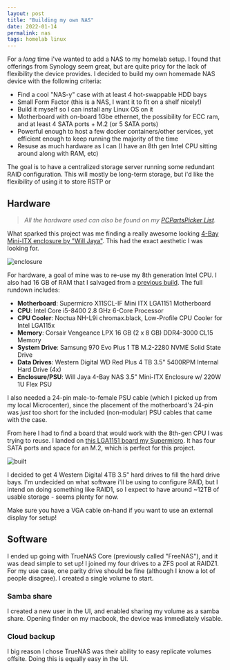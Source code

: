 ```yaml
---
layout: post
title: "Building my own NAS"
date: 2022-01-14
permalink: nas
tags: homelab linux
---
```

<!-- ![1.png]({{site.url}}/assets/resources-nas/1.png) -->

For a _long_ time i've wanted to add a NAS to my homelab setup.  I found that offerings from Synology seem great, but are quite pricy for the lack of flexibility the device provides.  I decided to build my own homemade NAS device with the following criteria:

- Find a cool "NAS-y" case with at least 4 hot-swappable HDD bays
- Small Form Factor (this is a NAS, I want it to fit on a shelf nicely!)
- Build it myself so I can install any Linux OS on it
- Motherboard with on-board 1Gbe ethernet, the possibility for ECC ram, and at least 4 SATA ports + M.2 (or 5 SATA ports)
- Powerful enough to host a few docker containers/other services, yet efficient enough to keep running the majority of the time
- Resuse as much hardware as I can (I have an 8th gen Intel CPU sitting around along with RAM, etc)

The goal is to have a centralized storage server running some redundant RAID configuration. This will mostly be long-term storage, but i'd like the flexibility of using it to store RSTP or 


## Hardware

> _All the hardware used can also be found on my [PCPartsPicker List](https://pcpartpicker.com/list/KJKDCz)._

What sparked this project was me finding a really awesome looking [4-Bay Mini-ITX enclosure by "Will Jaya"](https://www.newegg.com/p/2KH-002U-00003?Item=9SIABEE4A08172).  This had the exact aesthetic I was looking for.

![enclosure]({{site.url}}/assets/resources-nas/1.jpeg)

For hardware, a goal of mine was to re-use my 8th generation Intel CPU. I also had 16 GB of RAM that I salvaged from a [previous build](/homelab).  The full rundown includes:

- **Motherboard**: Supermicro X11SCL-IF Mini ITX LGA1151 Motherboard
- **CPU**: Intel Core i5-8400 2.8 GHz 6-Core Processor
- **CPU Cooler**: Noctua NH-L9i chromax.black, Low-Profile CPU Cooler for Intel LGA115x
- **Memory**: Corsair Vengeance LPX 16 GB (2 x 8 GB) DDR4-3000 CL15 Memory
- **System Drive**: Samsung 970 Evo Plus 1 TB M.2-2280 NVME Solid State Drive
- **Data Drives**: Western Digital WD Red Plus 4 TB 3.5" 5400RPM Internal Hard Drive (4x)
- **Enclosure/PSU**: Will Jaya 4-Bay NAS 3.5" Mini-ITX Enclosure w/ 220W 1U Flex PSU

I also needed a 24-pin male-to-female PSU cable (which I picked up from my local Microcenter), since the placement of the motherboard's 24-pin was _just_ too short for the included (non-modular) PSU cables that came with the case.

From here I had to find a board that would work with the 8th-gen CPU I was trying to reuse.  I landed on [this LGA1151 board my Supermicro](https://pcpartpicker.com/product/vzJtt6/supermicro-x11scl-if-mini-itx-lga1151-motherboard-mbd-x11scl-if-o).  It has four SATA ports and space for an M.2, which is perfect for this project.

![built]({{site.url}}/assets/resources-nas/2.jpg)

I decided to get 4 Western Digital 4TB 3.5" hard drives to fill the hard drive bays.  I'm undecided on what software i'll be using to configure RAID, but I intend on doing something like RAID1, so I expect to have around ~12TB of usable storage - seems plenty for now.

Make sure you have a VGA cable on-hand if you want to use an external display for setup!

## Software 

I ended up going with TrueNAS Core (previously called "FreeNAS"), and it was dead simple to set up!  I joined my four drives to a ZFS pool at RAIDZ1. For my use case, one parity drive should be fine (although I know a lot of people disagree). I created a single volume to start.

### Samba share 

I created a new user in the UI, and enabled sharing my volume as a samba share.  Opening finder on my macbook, the device was immediately visable.

### Cloud backup

I big reason I chose TrueNAS was their ability to easy replicate volumes offsite.  Doing this is equally easy in the UI.
